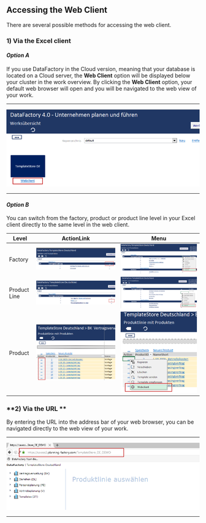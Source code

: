 ## Accessing the Web Client

There are several possible methods for accessing the web client.

### **1\) Via the Excel client**

#### _Option A_

If you use DataFactory in the Cloud version, meaning that your database is located on a Cloud server, the **Web Client** option will be displayed below your cluster in the work overview. By clicking the **Web Client** option, your default web browser will open and you will be navigated to the web view of your work.

---

![](/assets/z1.png)

---

#### _Option B_

You can switch from the factory, product or product line level in your Excel client directly to the same level in the web client.

| Level | ActionLink | Menu |
| --- | --- | --- |
| Factory | ![](/assets/z4.png) | ![](/assets/z5.png) |
| Product Line | ![](/assets/z3.png) | ![](/assets/z6.png) |
| Product | ![](/assets/z7.png) | ![](/assets/z8.png) |

### **2\) Via the URL **

By entering the URL into the address bar of your web browser, you can be navigated directly to the web view of your work.

---

![](/assets/z2.png)

---



